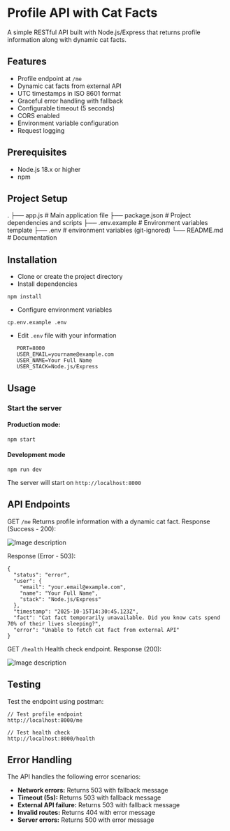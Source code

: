 # Profile API with Cat Facts

A simple RESTful API built with Node.js/Express that returns profile information along with dynamic cat facts.

## Features
- Profile endpoint at `/me`
- Dynamic cat facts from external API
- UTC timestamps in ISO 8601 format
- Graceful error handling with fallback
- Configurable timeout (5 seconds)
- CORS enabled
- Environment variable configuration
- Request logging

## Prerequisites
- Node.js 18.x or higher
- npm

## Project Setup
.
├── app.js            # Main application file
├── package.json      # Project dependencies and scripts
├── .env.example      # Environment variables template
├── .env              # environment variables (git-ignored)
└── README.md         # Documentation

## Installation
- Clone or create the project directory
- Install dependencies
 

```
npm install
```
- Configure environment variables

```
cp.env.example .env
```
- Edit `.env` file with your information

  

```
   PORT=8000
   USER_EMAIL=yourname@example.com
   USER_NAME=Your Full Name
   USER_STACK=Node.js/Express
```

## Usage
### Start the server
#### Production mode:

```
npm start
```
#### Development mode

```
npm run dev
```
The server will start on `http://localhost:8000`

## API Endpoints
GET `/me`
Returns profile information with a dynamic cat fact.
Response (Success - 200):


![Image description](https://dev-to-uploads.s3.amazonaws.com/uploads/articles/wxgifw8396549j1dizhx.png)

Response (Error - 503):

```
{
  "status": "error",
  "user": {
    "email": "your.email@example.com",
    "name": "Your Full Name",
    "stack": "Node.js/Express"
  },
  "timestamp": "2025-10-15T14:30:45.123Z",
  "fact": "Cat fact temporarily unavailable. Did you know cats spend 70% of their lives sleeping?",
  "error": "Unable to fetch cat fact from external API"
}
```

GET `/health`
Health check endpoint.
Response (200):

![Image description](https://dev-to-uploads.s3.amazonaws.com/uploads/articles/xj5ltpm5wbyf1i3zy8q0.png)

## Testing
Test the endpoint using postman:

```
// Test profile endpoint
http://localhost:8000/me

// Test health check
http://localhost:8000/health
```

## Error Handling
The API handles the following error scenarios:

- **Network errors:** Returns 503 with fallback message
- **Timeout (5s):** Returns 503 with fallback message
- **External API failure:** Returns 503 with fallback message
- **Invalid routes:** Returns 404 with error message
- **Server errors:** Returns 500 with error message